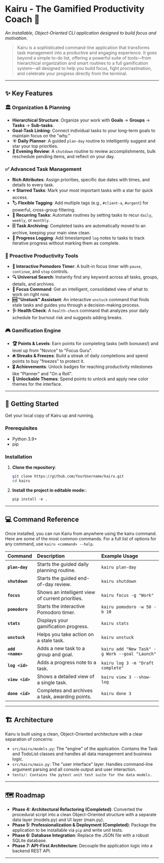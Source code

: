 # Kairu - The Gamified Productivity Coach 🚀

*An installable, Object-Oriented CLI application designed to build focus and motivation.*

> Kairu is a sophisticated command-line application that transforms task management into a productive and engaging experience. It goes beyond a simple to-do list, offering a powerful suite of tools—from hierarchical organization and smart routines to a full gamification system—all designed to help you build focus, fight procrastination, and celebrate your progress directly from the terminal.

-----

## ✨ Key Features

### 🏛️ Organization & Planning

  * **Hierarchical Structure**: Organize your work with **Goals** → **Groups** → **Tasks** → **Sub-tasks**.
  * **Goal-Task Linking**: Connect individual tasks to your long-term goals to maintain focus on the "why."
  * **☀️ Daily Planner**: A guided `plan-day` routine to intelligently suggest and star your top priorities.
  * **🌙 Evening Review**: A `shutdown` routine to review accomplishments, bulk reschedule pending items, and reflect on your day.

### ✅ Advanced Task Management

  * **Rich Attributes**: Assign priorities, specific due dates with times, and details to every task.
  * **⭐ Starred Tasks**: Mark your most important tasks with a star for quick access.
  * **🏷️ Flexible Tagging**: Add multiple tags (e.g., `#client-a`, `#urgent`) for powerful, cross-group filtering.
  * **🔄 Recurring Tasks**: Automate routines by setting tasks to recur `daily`, `weekly`, or `monthly`.
  * **🗄️ Task Archiving**: Completed tasks are automatically moved to an archive, keeping your main view clean.
  * **📝 Progress Logging**: Add timestamped `log` notes to tasks to track iterative progress without marking them as complete.

### 🚀 Proactive Productivity Tools

  * **🍅 Interactive Pomodoro Timer**: A built-in focus timer with `pause`, `continue`, and `stop` controls.
  * **🔍 Universal Search**: Instantly find any keyword across all tasks, groups, details, and archives.
  * **🎯 Focus Command**: Get an intelligent, consolidated view of what to work on right now.
  * **🆘 "Unstuck" Assistant**: An interactive `unstuck` command that finds stale tasks and guides you through a decision-making process.
  * **🩺 Health Check**: A `health-check` command that analyzes your daily schedule for burnout risk and suggests adding breaks.

### 🎮 Gamification Engine

  * **🏆 Points & Levels**: Earn points for completing tasks (with bonuses\!) and level up from "Novice" to "Focus Guru".
  * **🔥 Streaks & Freezes**: Build a streak of daily completions and spend points to buy "freezes" to protect it.
  * **🎖️ Achievements**: Unlock badges for reaching productivity milestones like "Planner" and "On a Roll".
  * **🎨 Unlockable Themes**: Spend points to unlock and apply new color themes for the interface.

-----

## 🚀 Getting Started

Get your local copy of Kairu up and running.

### Prerequisites

  * Python 3.9+
  * pip

### Installation

1.  **Clone the repository**:
    ```bash
    git clone https://github.com/YourUsername/kairu.git
    cd kairu
    ```
2.  **Install the project in editable mode:**:
    ```txt
    pip install -e .
    ```

-----

## 💻 Command Reference

Once installed, you can run Kairu from anywhere using the kairu command. Here are some of the most common commands. For a full list of options for any command, use `kairu <command> --help`.

| Command | Description | Example Usage |
| :--- | :--- | :--- |
| **`plan-day`** | Starts the guided daily planning routine. | `kairu plan-day` |
| **`shutdown`** | Starts the guided end-of-day review. | `kairu shutdown` |
| **`focus`** | Shows an intelligent view of current priorities. | `kairu focus -g "Work"` |
| **`pomodoro`** | Starts the interactive Pomodoro timer. | `kairu pomodoro -w 50 -b 10` |
| **`stats`** | Displays your gamification progress. | `kairu stats` |
| **`unstuck`** | Helps you take action on a stale task. | `kairu unstuck` |
| **`add <name>`** | Adds a new task to a group and goal. | `kairu add "New Task" -g Work --goal "Launch"`|
| **`log <id>`** | Adds a progress note to a task. | `kairu log 3 -m "Draft complete"` |
| **`view <id>`** | Shows a detailed view of a single task. | `kairu view 3 --show-log` |
| **`done <id>`** | Completes and archives a task, awarding points. | `kairu done 3` |

-----

## 🏗️ Architecture
Kairu is built using a clean, Object-Oriented architecture with a clear separation of concerns:
* `src/kairu/models.py`: The "engine" of the application. Contains the Task and TodoList classes and handles all data management and business logic.
* `src/kairu/main.py`: The "user interface" layer. Handles command-line argument parsing and all console output and user interaction.
* `tests/: Contains the pytest unit test suite for the data models.`
  
-----
## 🗺️ Roadmap

  * **Phase 4: Architectural Refactoring (Completed)**: Converted the procedural script into a clean Object-Oriented structure with a separate data layer (models.py) and UI layer (main.py).
  * **Phase 5: Professionalization & Deployment (Completed)**: Package the application to be installable via `pip` and write unit tests.
  * **Phase 6: Database Integration**: Replace the JSON file with a robust SQLite database.
  * **Phase 7: API-First Architecture**: Decouple the application logic into a backend REST API.

-----
